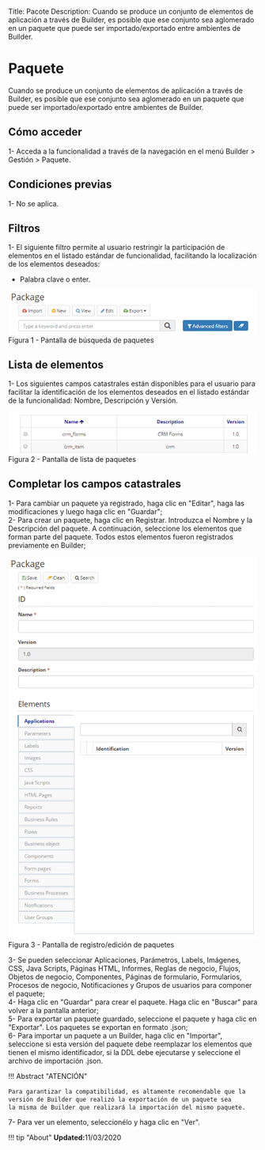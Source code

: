 Title: Pacote
Description: Cuando se produce un conjunto de elementos de aplicación a través de Builder, es posible que ese conjunto sea aglomerado en un paquete que puede ser importado/exportado entre ambientes de Builder.    
# Paquete  

Cuando se produce un conjunto de elementos de aplicación a través de Builder, es posible que ese conjunto sea aglomerado en un paquete que puede ser importado/exportado entre ambientes de Builder.    

## Cómo acceder 

1- Acceda a la funcionalidad a través de la navegación en el menú Builder > Gestión > Paquete.    

## Condiciones previas 

1- No se aplica.    

## Filtros 

1- El siguiente filtro permite al usuario restringir la participación de elementos en el listado estándar de funcionalidad, facilitando la localización de los elementos deseados:    
 - Palabra clave o enter.      

![Screenshot](images/Package-Search.png)  
Figura 1 - Pantalla de búsqueda de paquetes    

## Lista de elementos 

1- Los siguientes campos catastrales están disponibles para el usuario para facilitar la identificación de los elementos deseados en el listado estándar de la funcionalidad: Nombre, Descripción y Versión.    

![Screenshot](images/Package-listing.png)  
Figura 2 - Pantalla de lista de paquetes   

## Completar los campos catastrales

1- Para cambiar un paquete ya registrado, haga clic en "Editar", haga las modificaciones y luego haga clic en "Guardar";   
2- Para crear un paquete, haga clic en Registrar. Introduzca el Nombre y la Descripción del paquete. A continuación, seleccione los elementos que forman parte del paquete. Todos estos elementos fueron registrados previamente en Builder;    

![Screenshot](images/Package-Registration.png)  
Figura 3 - Pantalla de registro/edición de paquetes   

3- Se pueden seleccionar Aplicaciones, Parámetros, Labels, Imágenes, CSS, Java Scripts, Páginas HTML, Informes, Reglas de negocio, Flujos, Objetos de negocio, Componentes, Páginas de formulario, Formularios, Procesos de negocio, Notificaciones y Grupos de usuarios para componer el paquete;    
4- Haga clic en "Guardar" para crear el paquete. Haga clic en "Buscar" para volver a la pantalla anterior;   
5- Para exportar un paquete guardado, seleccione el paquete y haga clic en "Exportar". Los paquetes se exportan en formato .json;    
6- Para importar un paquete a un Builder, haga clic en "Importar", seleccione si esta versión del paquete debe reemplazar los elementos que tienen el mismo identificador, si la DDL debe ejecutarse y seleccione el archivo de importación .json.    

!!! Abstract "ATENCIÓN"  

    Para garantizar la compatibilidad, es altamente recomendable que la versión de Builder que realizó la exportación de un paquete sea 
    la misma de Builder que realizará la importación del mismo paquete.    

7- Para ver un elemento, seleccionélo y haga clic en "Ver".    


!!! tip "About"
    <b>Updated:</b>11/03/2020
